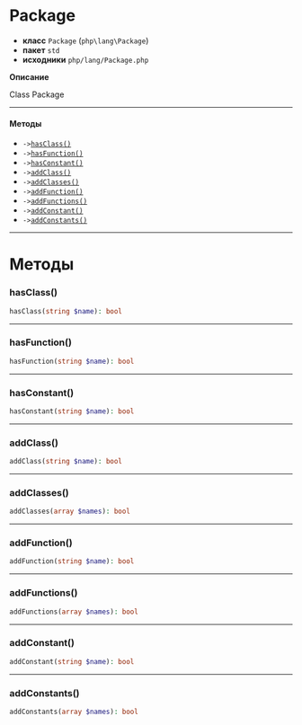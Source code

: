 # Package

- **класс** `Package` (`php\lang\Package`)
- **пакет** `std`
- **исходники** `php/lang/Package.php`

**Описание**

Class Package

---

#### Методы

- `->`[`hasClass()`](#method-hasclass)
- `->`[`hasFunction()`](#method-hasfunction)
- `->`[`hasConstant()`](#method-hasconstant)
- `->`[`addClass()`](#method-addclass)
- `->`[`addClasses()`](#method-addclasses)
- `->`[`addFunction()`](#method-addfunction)
- `->`[`addFunctions()`](#method-addfunctions)
- `->`[`addConstant()`](#method-addconstant)
- `->`[`addConstants()`](#method-addconstants)

---
# Методы

<a name="method-hasclass"></a>

### hasClass()
```php
hasClass(string $name): bool
```

---

<a name="method-hasfunction"></a>

### hasFunction()
```php
hasFunction(string $name): bool
```

---

<a name="method-hasconstant"></a>

### hasConstant()
```php
hasConstant(string $name): bool
```

---

<a name="method-addclass"></a>

### addClass()
```php
addClass(string $name): bool
```

---

<a name="method-addclasses"></a>

### addClasses()
```php
addClasses(array $names): bool
```

---

<a name="method-addfunction"></a>

### addFunction()
```php
addFunction(string $name): bool
```

---

<a name="method-addfunctions"></a>

### addFunctions()
```php
addFunctions(array $names): bool
```

---

<a name="method-addconstant"></a>

### addConstant()
```php
addConstant(string $name): bool
```

---

<a name="method-addconstants"></a>

### addConstants()
```php
addConstants(array $names): bool
```